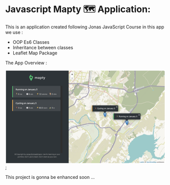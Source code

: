 # Javascript Mapty 🗺 Application:

This is an application created following Jonas JavaScript Course in this app we use :

- OOP Es6 Classes
- Inheritance between classes
- Leaflet Map Package

The App Overview :

![](./appscreen.png);

This project is gonna be enhanced soon ...
